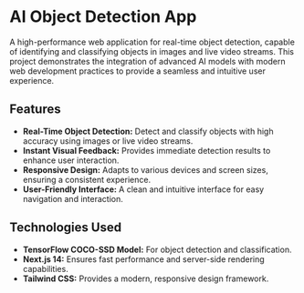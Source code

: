# AI Object Detection App

A high-performance web application for real-time object detection, capable of identifying and classifying objects in images and live video streams. This project demonstrates the integration of advanced AI models with modern web development practices to provide a seamless and intuitive user experience.

## Features

- **Real-Time Object Detection:** Detect and classify objects with high accuracy using images or live video streams.
- **Instant Visual Feedback:** Provides immediate detection results to enhance user interaction.
- **Responsive Design:** Adapts to various devices and screen sizes, ensuring a consistent experience.
- **User-Friendly Interface:** A clean and intuitive interface for easy navigation and interaction.

## Technologies Used

- **TensorFlow COCO-SSD Model:** For object detection and classification.
- **Next.js 14:** Ensures fast performance and server-side rendering capabilities.
- **Tailwind CSS:** Provides a modern, responsive design framework.
